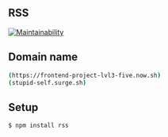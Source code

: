 ## RSS

[![Maintainability](https://api.codeclimate.com/v1/badges/3c8f9b6e21043415b554/maintainability)](https://codeclimate.com/github/morphizm/frontend-project-lvl3/maintainability)

## Domain name
```sh
(https://frontend-project-lvl3-five.now.sh)
(stupid-self.surge.sh)
```

## Setup 

```sh
$ npm install rss
```